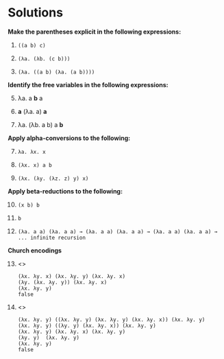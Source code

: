 # Solutions

**Make the parentheses explicit in the following expressions:**

1. `((a b) c)`

2. `(λa. (λb. (c b)))`

3. `(λa. ((a b) (λa. (a b))))`

**Identify the free variables in the following expressions:**

5. λa. a **b** a

6. **a** (λa. a) **a**

7. λa. (λb. a b) a **b**

**Apply alpha-conversions to the following:**

7. `λa. λx. x`

8. `(λx. x) a b`

9. `(λx. (λy. (λz. z) y) x)`

**Apply beta-reductions to the following:**

10. `(x b) b`

11. `b`

12. `(λa. a a) (λa. a a) → (λa. a a) (λa. a a) → (λa. a a) (λa. a a) → ... infinite recursion`

**Church encodings**

13. <>
    ```
    (λx. λy. x) (λx. λy. y) (λx. λy. x)
    (λy. (λx. λy. y)) (λx. λy. x)
    (λx. λy. y)
    false
    ```
14. <>
    ```
    (λx. λy. y) ((λx. λy. y) (λx. λy. y) (λx. λy. x)) (λx. λy. y)
    (λx. λy. y) ((λy. y) (λx. λy. x)) (λx. λy. y)
    (λx. λy. y) (λx. λy. x) (λx. λy. y)
    (λy. y)  (λx. λy. y)
    (λx. λy. y)
    false
    ```
